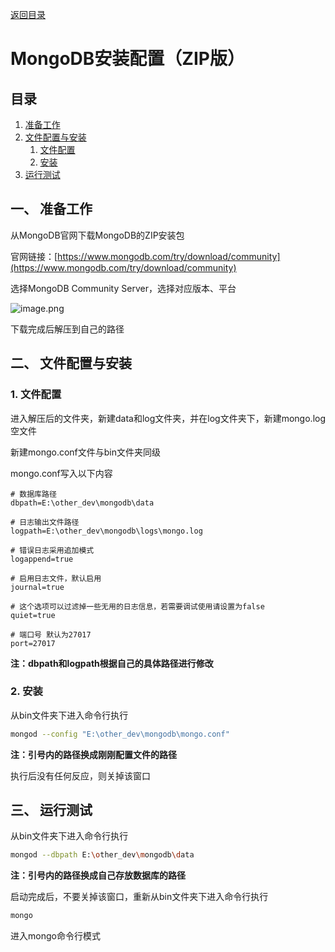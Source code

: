 [返回目录](ch0.md)

# MongoDB安装配置（ZIP版）

## 目录

1. [准备工作](#准备工作)  
2. [文件配置与安装](#文件配置与安装)  
    1. [文件配置](#文件配置)  
    2. [安装](#安装)  
3. [运行测试](#运行测试)  

## 一、 准备工作<a name="准备工作"></a>

从MongoDB官网下载MongoDB的ZIP安装包

官网链接：[https://www.mongodb.com/try/download/community](https://www.mongodb.com/try/download/community)

选择MongoDB Community Server，选择对应版本、平台

![image.png](https://cdn.jsdelivr.net/gh/13812700839/MyImageBed/article/jianshu/CAT2/ch1/ch1-1.png)

下载完成后解压到自己的路径

## 二、 文件配置与安装<a name="文件配置与安装"></a>

### 1. 文件配置<a name="文件配置"></a>

进入解压后的文件夹，新建data和log文件夹，并在log文件夹下，新建mongo.log空文件

新建mongo.conf文件与bin文件夹同级

mongo.conf写入以下内容

```
# 数据库路径
dbpath=E:\other_dev\mongodb\data  

# 日志输出文件路径
logpath=E:\other_dev\mongodb\logs\mongo.log  

# 错误日志采用追加模式
logappend=true  

# 启用日志文件，默认启用 
journal=true

# 这个选项可以过滤掉一些无用的日志信息，若需要调试使用请设置为false  
quiet=true

# 端口号 默认为27017
port=27017
```

**注：dbpath和logpath根据自己的具体路径进行修改**

### 2. 安装<a name="安装"></a>

从bin文件夹下进入命令行执行

```bash
mongod --config "E:\other_dev\mongodb\mongo.conf"
```

**注：引号内的路径换成刚刚配置文件的路径**

执行后没有任何反应，则关掉该窗口

## 三、 运行测试<a name="运行测试"></a>

从bin文件夹下进入命令行执行

```bash
mongod --dbpath E:\other_dev\mongodb\data
```

**注：引号内的路径换成自己存放数据库的路径**

启动完成后，不要关掉该窗口，重新从bin文件夹下进入命令行执行

```bash
mongo
```

进入mongo命令行模式
